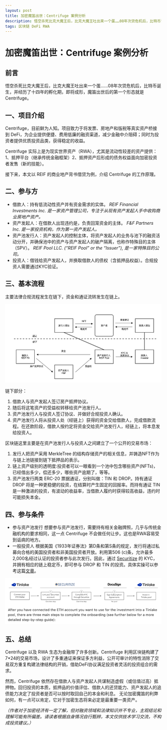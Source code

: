 ```yaml
---
layout: post
title: 加密魔笛出世：Centrifuge 案例分析
description: 悟空杀死比克大魔王后，比克大魔王吐出来一个蛋……08年次贷危机后，比特币诞生，并经历了十三年的孵化期，即将成形，魔笛出世后的第一个形态就是 Centrifuge。
tags: 区块链 DeFi RWA
---
```


# 加密魔笛出世：Centrifuge 案例分析

## 前言
悟空杀死比克大魔王后，比克大魔王吐出来一个蛋……08年次贷危机后，比特币诞生，并经历了十四年的孵化期，即将成形，魔笛出世后的第一个形态就是 Centrifuge。

## 一、项目介绍
Centrifuge，目前鲜为人知。项目致力于将发票、房地产和版税等真实资产桥接到 DeFi，为企业提供便捷、费用低廉的融资渠道，减少金融中介阻碍；同时为投资者提供优质投资品类，获得稳定的收益。

Centrifuge 实际上是为现实世界资产（RWA），尤其是流动性较差的资产提供：1、抵押平台（继承传统金融框架）2、抵押资产后形成的债务权益面向加密投资者发售（新的技能）。

接下来，本文以 REIF 的商业地产背书借贷为例，介绍 Centrifuge 的工作原理。

## 二、参与方
* 借款人：持有低流动性资产并有资金需求的实体。
*REIF Financial Investments Inc. 是一家资产管理公司，专注于从现有资产发起人手中收购商业房地产资产。*
* 资产发起人：在借款人出现违约是，负责回笼资金的主体。
*F&F Partners Inc. 是一家投资机构，作为第一资产发起人。*
* 资产池发行人：资产发起人的控制主体，将资产发起人的业务与池下的融资活动分开，并确保池中的资产与资产发起人的破产隔离，也称作特殊目的主体（SPV）。
*REIF Pool LLC. (“REIF Pool” or the “Issuer”), 是一家特殊目的公司。*
* 投资人：借钱给资产发起人，并换取借款人的债权（含抵押品权益）。合规投资人需要通过KYC验证。

## 三、基本流程
主要法律合规流程发生在链下，资金和通证流转发生在链上。

![workflow](/images/posts/centrifuge_case/workflow.png)

链下部分：
1. 借款人与资产发起人签订房产抵押协议。
2. 随后将这笔资产的受益权转移给资产池发行人。
3. 资产池发行人与投资人签订协议、并做好合规投资人确认。
4. 资产池发行人将从投资人处（经链上）获得的资金交给借款人，完成借款流程。在还款阶段，借款人按约定将资金交给资产池发行人，经链上，将本息发给投资人。

区块链这里主要是在资产池发行人与投资人之间建立了一个公开的交易市场：
1. 发行人把资产采用 MerkleTree 的结构存储资产的相关信息，并铸造NFT作为与链上池链接到链下抵押品的表示。
2. 链上资产级别的透明度:投资者可以一眼看到一个池中包含哪些资产(NFTs)，已经借出多少，偿还多少，哪些资产逾期了，等等。
3. 资产池发行两类 ERC-20 票据通证，分别叫做：TIN 和 DROP。持有通证 DROP 将是一种更稳健的投资，在结算时产生固定的回报率。而持有通证 TIN 是一种激进的投资，有波动的收益率，当借款人履约时获得较高收益，违约时可能损失本金。

## 四、参与条件
* 参与资产池发行
想要参与资产池发行，需要持有相关金融牌照，几乎与传统金融机构的要求相同，这一点 Centrifuge 不会做任何让步。这也是RWA容易受到诟病的地方。
* 一般投资人
根据美国《1933年证券法》第D条和第S条的规定，发行将通过私募向合格的美国投资者和非美国投资者开放。利用第506 (c)条，允许最多2,000名经过认证的投资者参与此次发行。因此，通过 [Securitize](Securitize.io) 的 KYC，并拥有相应的链上稳定币，即可参与 DROP 和 TIN 的投资。具体实操可以参考这篇[文章](https://medium.com/centrifuge/a-dive-into-tinlakes-new-investor-onboarding-flow-838ad22cd71c)。

![registry](/images/posts/centrifuge_case/registry.png)

## 五、总结
Centrifuge 以及 RWA 生态为金融带了许多创新。Centrifuge 利用区块链构建了7*24的交易市场，设计了多重通证来保证多方利益，公开可审计的特性消除了交易双方重复构建法律结构的开销，借助DeFi协议满足投资者灵活的投资组合的需求。

然而，Centrifuge 依然存在借款人与资产发起人共谋制造虚假（或估值过高）抵押物。回归投资的本质，抵押品的价值评估、借款人的还贷能力、资产发起人的追债能力决定了投资者是否可以按时取回自己的本金和利息。
无论加密魔笛的利弊如何，有一点可以肯定，它对于加密生态将来必定是最重要一类资产。

*（作者对于加密经济有一定了解，但对融资领域和法律知识并不专业，主观结论和理解可能有所偏差。请读者根据自身情况自行甄辨，本文仅供技术学习交流，不构成投资建议。）*
